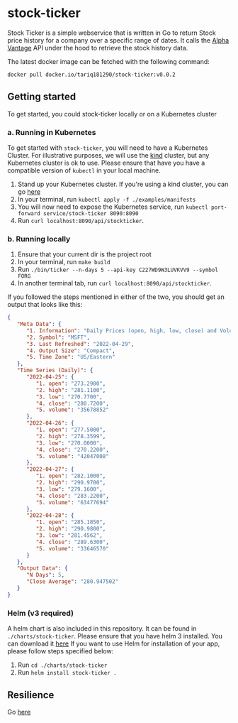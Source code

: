 # stock-ticker

Stock Ticker is a simple webservice that is written in Go to return Stock price history for a company over a specific range of dates.
It calls the [Alpha Vantage](https://www.alphavantage.co/) API under the hood to retrieve the stock history data.

The latest docker image can be fetched with the following command:
```bash
docker pull docker.io/tariq181290/stock-ticker:v0.0.2
```

## Getting started

To get started, you could stock-ticker locally or on a Kubernetes cluster

### a. Running in Kubernetes
To get started with `stock-ticker`, you will need to have a Kubernetes Cluster. For illustrative purposes, we will use 
the [kind](https://kind.sigs.k8s.io) cluster, but any Kubernetes cluster is ok to use.
Please ensure that have you have a compatible version of `kubectl` in your local machine.

1. Stand up your Kubernetes cluster. If you're using a kind cluster, you can go [here](https://kind.sigs.k8s.io/docs/user/quick-start)
2. In your terminal, run `kubectl apply -f ./examples/manifests`
3. You will now need to expose the Kubernetes service, run `kubectl port-forward service/stock-ticker 8090:8090`
4. Run `curl localhost:8090/api/stockticker`. 

### b. Running locally
1. Ensure that your current dir is the project root
2. In your terminal, run `make build`
3. Run `./bin/ticker --n-days 5 --api-key C227WD9W3LUVKVV9 --symbol FORG`
4. In another terminal tab, run `curl localhost:8090/api/stockticker`.


If you followed the steps mentioned in either of the two, you should get an output that looks like this:
```json
{
   "Meta Data": {
      "1. Information": "Daily Prices (open, high, low, close) and Volumes",
      "2. Symbol": "MSFT",
      "3. Last Refreshed": "2022-04-29",
      "4. Output Size": "Compact",
      "5. Time Zone": "US/Eastern"
   },
   "Time Series (Daily)": {
      "2022-04-25": {
         "1. open": "273.2900",
         "2. high": "281.1100",
         "3. low": "270.7700",
         "4. close": "280.7200",
         "5. volume": "35678852"
      },
      "2022-04-26": {
         "1. open": "277.5000",
         "2. high": "278.3599",
         "3. low": "270.0000",
         "4. close": "270.2200",
         "5. volume": "42047008"
      },
      "2022-04-27": {
         "1. open": "282.1000",
         "2. high": "290.9700",
         "3. low": "279.1600",
         "4. close": "283.2200",
         "5. volume": "63477694"
      },
      "2022-04-28": {
         "1. open": "285.1850",
         "2. high": "290.9800",
         "3. low": "281.4562",
         "4. close": "289.6300",
         "5. volume": "33646570"
      }
   },
   "Output Data": {
      "N Days": 5,
      "Close Average": "280.947502"
   }
}
```

### Helm (v3 required)
A helm chart is also included in this repository. It can be found in `./charts/stock-ticker`.
Please ensure that you have helm 3 installed. You can download it [here](https://helm.sh/docs/intro/install/)
If you want to use Helm for installation of your app, please follow steps specified below:

1. Run `cd ./charts/stock-ticker`
2. Run `helm install stock-ticker .`

## Resilience
Go [here](RESILIENCE.md)
